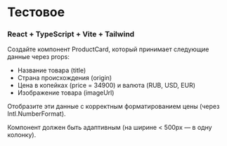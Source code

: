 # Тестовое 
### React + TypeScript + Vite + Tailwind


Создайте компонент ProductCard, который принимает следующие данные через props:

- Название товара (title)
- Страна происхождения (origin)
- Цена в копейках (price = 34900) и валюта (RUB, USD, EUR)
- Изображение товара (imageUrl)

Отобразите эти данные с корректным форматированием цены (через Intl.NumberFormat).

Компонент должен быть адаптивным (на ширине < 500px — в одну колонку).
